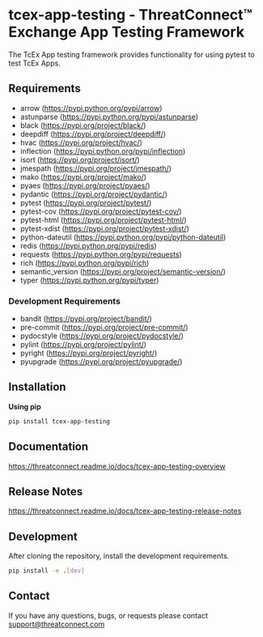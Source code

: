 # tcex-app-testing - ThreatConnect&trade; Exchange App Testing Framework

The TcEx App testing framework provides functionality for using pytest to test TcEx Apps.

## Requirements

 * arrow (https://pypi.python.org/pypi/arrow)
 * astunparse (https://pypi.python.org/pypi/astunparse)
 * black (https://pypi.org/project/black/)
 * deepdiff (https://pypi.org/project/deepdiff/)
 * hvac (https://pypi.org/project/hvac/)
 * inflection (https://pypi.python.org/pypi/inflection)
 * isort (https://pypi.org/project/isort/)
 * jmespath (https://pypi.org/project/jmespath/)
 * mako (https://pypi.org/project/mako/)
 * pyaes (https://pypi.org/project/pyaes/)
 * pydantic (https://pypi.org/project/pydantic/)
 * pytest (https://pypi.org/project/pytest/)
 * pytest-cov (https://pypi.org/project/pytest-cov/)
 * pytest-html (https://pypi.org/project/pytest-html/)
 * pytest-xdist (https://pypi.org/project/pytest-xdist/)
 * python-dateutil (https://pypi.python.org/pypi/python-dateutil)
 * redis (https://pypi.python.org/pypi/redis)
 * requests (https://pypi.python.org/pypi/requests)
 * rich (https://pypi.python.org/pypi/rich)
 * semantic_version (https://pypi.org/project/semantic-version/)
 * typer (https://pypi.python.org/pypi/typer)

### Development Requirements

 * bandit (https://pypi.org/project/bandit/)
 * pre-commit (https://pypi.org/project/pre-commit/)
 * pydocstyle (https://pypi.org/project/pydocstyle/)
 * pylint (https://pypi.org/project/pylint/)
 * pyright (https://pypi.org/project/pyright/)
 * pyupgrade (https://pypi.org/project/pyupgrade/)

## Installation

**Using pip**

```bash
pip install tcex-app-testing
```

## Documentation

https://threatconnect.readme.io/docs/tcex-app-testing-overview

## Release Notes

https://threatconnect.readme.io/docs/tcex-app-testing-release-notes

## Development

After cloning the repository, install the development requirements.

```bash
pip install -e .[dev]
```

## Contact

If you have any questions, bugs, or requests please contact support@threatconnect.com
